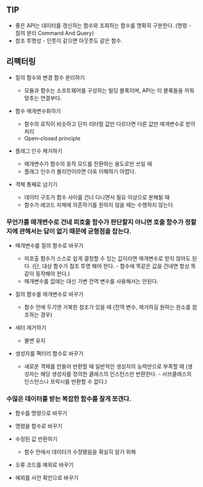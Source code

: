 ## TIP

- 좋은 API는 데이터를 갱신하는 함수와 조회하는 함수를 명확히 구분한다. (명령 - 질의 분리 Command And Query)
- 참조 투명성 - 인풋이 같으면 아웃풋도 같은 함수.

## 리팩터링

- 질의 함수와 변경 함수 분리하기
  - 모듈과 함수는 소프트웨어를 구성하는 빌딩 블록이며, API는 이 블록들을 끼워 맞추는 연결부다.
- 함수 매개변수화하기

  - 함수의 로직이 비슷하고 단지 리터럴 값만 다르다면 다른 값만 매개변수로 받아 처리
  - Open–closed principle

- 플래그 인수 제거하기
  - 매개변수가 함수의 동작 모드를 전환하는 용도로만 쓰일 때
  - 플래그 인수가 불리언이라면 더욱 이해하기 어렵다.
- 객체 통째로 넘기기
  - 데이터 구조가 함수 사이를 건너 다니면서 필요 이상으로 분해될 때
  - 함수가 레코드 자체에 의존하기를 원하지 않을 때는 수행하지 않는다.

### 무언가를 매개변수로 건네 피호출 함수가 판단할지 아니면 호출 함수가 정할지에 관해서는 답이 없기 때문에 균형점을 잡는다.

- 매개변수를 질의 함수로 바꾸기
  - 피호출 함수가 스스로 쉽게 결정할 수 있는 값이라면 매개변수로 받지 않아도 된다. (단, 대상 함수가 참조 투명 해야 한다. - 함수에 똑같은 값을 건네면 항상 똑같이 동작해야 한다.)
  - 매개변수를 없애는 대신 가변 전역 변수를 사용해서는 안된다.
- 질의 함수를 매개변수로 바꾸기

  - 함수 안에 두기엔 거북한 참조가 있을 때 (전역 변수, 제거하길 원하는 원소를 참조하는 경우)

- 세터 제거하기
  - 불변 유지
- 생성자를 팩터리 함수로 바꾸기
  - 새로운 객체를 만들어 반환할 때 일반적인 생성자의 능력만으로 부족할 때 (생성자는 해당 생성자를 정의한 클래스의 인스턴스만 반환한다. - 서브클래스의 인스턴스나 프락시를 반환할 수 없다.)

### 수많은 데이터를 받는 복잡한 함수를 잘게 쪼갠다.

- 함수를 명령으로 바꾸기
- 명령을 함수로 바꾸기

- 수정된 값 반환하기
  - 함수 안에서 데이터가 수정됐음을 확실히 알기 위해
- 오류 코드를 예외로 바꾸기
- 예외를 사전 확인으로 바꾸기
